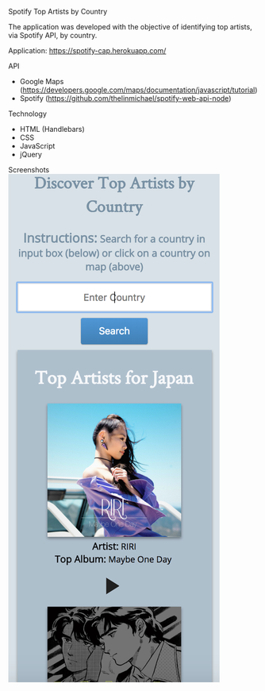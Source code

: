 Spotify Top Artists by Country

The application was developed with the objective of identifying top artists, via Spotify API, by country.

Application: https://spotify-cap.herokuapp.com/

API
- Google Maps (https://developers.google.com/maps/documentation/javascript/tutorial)
- Spotify (https://github.com/thelinmichael/spotify-web-api-node)

Technology
- HTML (Handlebars)
- CSS
- JavaScript
- jQuery

Screenshots
![Alt text](public/images/screenshots/spotify-mobile.png?raw=true "Optional Text")
